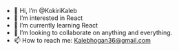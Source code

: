 - 👋 Hi, I’m @KokiriKaleb
- 👀 I’m interested in React
- 🌱 I’m currently learning React
- 💞️ I’m looking to collaborate on anything and everything.
- 📫 How to reach me: Kalebhogan36@gmail.com

<!---
KokiriKaleb/KokiriKaleb is a ✨ special ✨ repository because its `README.md` (this file) appears on your GitHub profile.
You can click the Preview link to take a look at your changes.
--->
